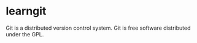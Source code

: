 # learngit
Git is a distributed version control system.
Git is free software distributed under the GPL.
